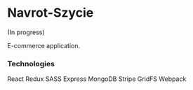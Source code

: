 # Navrot-Szycie

(In progress)

E-commerce application.

### Technologies
React
Redux
SASS
Express
MongoDB
Stripe
GridFS
Webpack